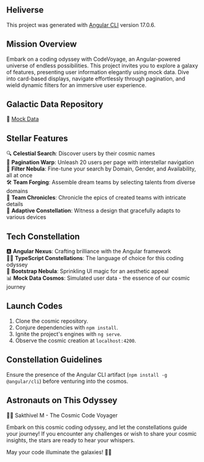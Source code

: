 ## Heliverse

This project was generated with [Angular CLI](https://github.com/angular/angular-cli) version 17.0.6.

## Mission Overview
Embark on a coding odyssey with CodeVoyage, an Angular-powered universe of endless possibilities. This project invites you to explore a galaxy of features, presenting user information elegantly using mock data. Dive into card-based displays, navigate effortlessly through pagination, and wield dynamic filters for an immersive user experience.

## Galactic Data Repository
📂 [Mock Data](https://drive.google.com/file/d/1ibmr3WD7Jw6oLL6O_W390WojCLfCHw-k/view)

## Stellar Features
🔍 **Celestial Search**: Discover users by their cosmic names  
🔢 **Pagination Warp**: Unleash 20 users per page with interstellar navigation  
🔵 **Filter Nebula**: Fine-tune your search by Domain, Gender, and Availability, all at once  
🛠️ **Team Forging**: Assemble dream teams by selecting talents from diverse domains  
👥 **Team Chronicles**: Chronicle the epics of created teams with intricate details  
📱 **Adaptive Constellation**: Witness a design that gracefully adapts to various devices  

## Tech Constellation
🅰️ **Angular Nexus**: Crafting brilliance with the Angular framework  
👩‍💻 **TypeScript Constellations**: The language of choice for this coding odyssey  
🎨 **Bootstrap Nebula**: Sprinkling UI magic for an aesthetic appeal  
📊 **Mock Data Cosmos**: Simulated user data - the essence of our cosmic journey  

## Launch Codes
1. Clone the cosmic repository.
2. Conjure dependencies with `npm install`.
3. Ignite the project's engines with `ng serve`.
4. Observe the cosmic creation at `localhost:4200`.

## Constellation Guidelines
Ensure the presence of the Angular CLI artifact (`npm install -g @angular/cli`) before venturing into the cosmos.

## Astronauts on This Odyssey
👨‍💻 Sakthivel M - The Cosmic Code Voyager

Embark on this cosmic coding odyssey, and let the constellations guide your journey! If you encounter any challenges or wish to share your cosmic insights, the stars are ready to hear your whispers.

May your code illuminate the galaxies! 🌌🚀
